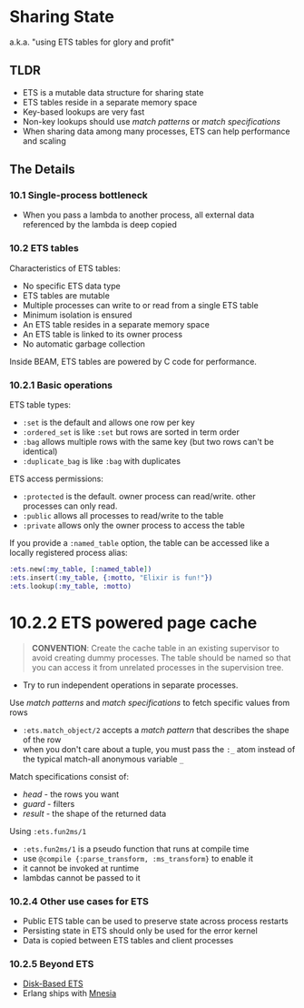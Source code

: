 # Sharing State

a.k.a. "using ETS tables for glory and profit"

## TLDR

- ETS is a mutable data structure for sharing state
- ETS tables reside in a separate memory space
- Key-based lookups are very fast
- Non-key lookups should use _match patterns_ or _match specifications_
- When sharing data among many processes, ETS can help performance and scaling

## The Details

### 10.1 Single-process bottleneck

- When you pass a lambda to another process, all external data referenced
  by the lambda is deep copied

### 10.2 ETS tables

Characteristics of ETS tables:
- No specific ETS data type
- ETS tables are mutable
- Multiple processes can write to or read from a single ETS table
- Minimum isolation is ensured
- An ETS table resides in a separate memory space
- An ETS table is linked to its owner process
- No automatic garbage collection

Inside BEAM, ETS tables are powered by C code for performance.

### 10.2.1 Basic operations

ETS table types:
- `:set` is the default and allows one row per key
- `:ordered_set` is like `:set` but rows are sorted in term order
- `:bag` allows multiple rows with the same key
  (but two rows can't be identical)
- `:duplicate_bag` is like `:bag` with duplicates

ETS access permissions:
- `:protected` is the default. 
  owner process can read/write.
  other processes can only read.
- `:public` allows all processes to read/write to the table
- `:private` allows only the owner process to access the table

If you provide a `:named_table` option, the table can be accessed
like a locally registered process alias:

```elixir
:ets.new(:my_table, [:named_table])
:ets.insert(:my_table, {:motto, "Elixir is fun!"})
:ets.lookup(:my_table, :motto)
```

# 10.2.2 ETS powered page cache

> **CONVENTION**: Create the cache table in an existing supervisor
  to avoid creating dummy processes.  The table should be named so
  that you can access it from unrelated processes in the supervision
  tree.

- Try to run independent operations in separate processes.

Use _match patterns_ and _match specifications_ to fetch specific
values from rows
- `:ets.match_object/2` accepts a _match pattern_ that describes
  the shape of the row
- when you don't care about a tuple, you must pass the `:_` atom instead
  of the typical match-all anonymous variable `_`

Match specifications consist of:
- *head* - the rows you want
- *guard* - filters
- *result* - the shape of the returned data

Using `:ets.fun2ms/1`
- `:ets.fun2ms/1` is a pseudo function that runs at compile time
- use `@compile {:parse_transform, :ms_transform}` to enable it
- it cannot be invoked at runtime
- lambdas cannot be passed to it

### 10.2.4 Other use cases for ETS

- Public ETS table can be used to preserve state across process restarts
- Persisting state in ETS should only be used for the error kernel
- Data is copied between ETS tables and client processes

### 10.2.5 Beyond ETS

- [Disk-Based ETS](http://erlang.org/doc/man/dets.html)
- Erlang ships with [Mnesia](http://erlang.org/doc/man/mnesia.html)
